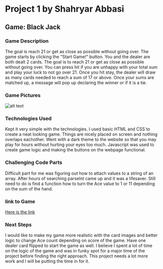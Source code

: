 # Project 1 by Shahryar Abbasi

## Game: Black Jack 

### Game Description
The goal is reach 21 or get as close as possible without going over. The game starts by clicking the "Start Game!" button. You and the dealer are both dealt 2 cards. The goal is to reach 21 or get as close as possible without going over. You can press hit if you are unhappy with your total sum and play your luck to not go over 21. Once you hit stay, the dealer will draw as many cards needed to reach a sum of 17 or above. Once your sums are matched up, a message will pop up declaring the winner or if it is a tie.

### Game Pictures
![alt text](https://ibb.co/r23Rsdf)
### Technologies Used
Kept it very simple with the technologies. I used basic HTML and CSS to create a neat looking game. Things are nicely placed on screen and nothing overlaps eachother. Went with a dark theme to the website so that you may play for hours without hurting your eyes too much.
Javascript was used to create game logic and making the buttons on the webpage functional.

### Challenging Code Parts
Difficult part for me was figuring out how to attach values to a string of an array. After hours of searching parseInt came up and it was a lifesaver. Still need to do is find a function how to turn the Ace value to 1 or 11 depending on the sum of the hand.

### link to Game
[Here is the link](https://shahryarabbasi.github.io/Black_Jack/)

### Next Steps
I would like to make my game more realistic with the card images and better logic to change Ace count depending on score of the game. Have one dealer card flipped to start the game as well. I believe I spent a lot of time on the logic of the game and was in funky spot for a major time of the project before finding the right approach. This project needs a lot more work and I will be putting the time in for it.